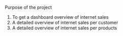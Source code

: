 Purpose of the project
1) To get a dashboard overview of internet sales
2) A detailed overview of internet sales per customer
3) A detailed overview of internet sales per products
